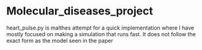 # Molecular_diseases_project
heart_pulse.py is malthes attempt for a quick implementation where I have mostly focused on making a simulation that runs fast. It does not follow the exact form
as the model seen in the paper
